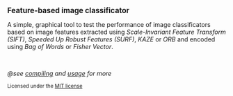 <big>**Feature-based image classificator**</big>

A simple, graphical tool to test the performance of image classificators based on image features extracted using *Scale-Invariant Feature Transform (SIFT)*, *Speeded Up Robust Features (SURF)*, *KAZE* or *ORB* and encoded using *Bag of Words* or *Fisher Vector*.

<br/>

*@see <a href="docs/compiling_instructions.md">compiling</a> and <a href="docs/usage.md">usage</a> for more*

<small>Licensed under the <a href="LICENSE.md" target="_blank">MIT license</a></small>
